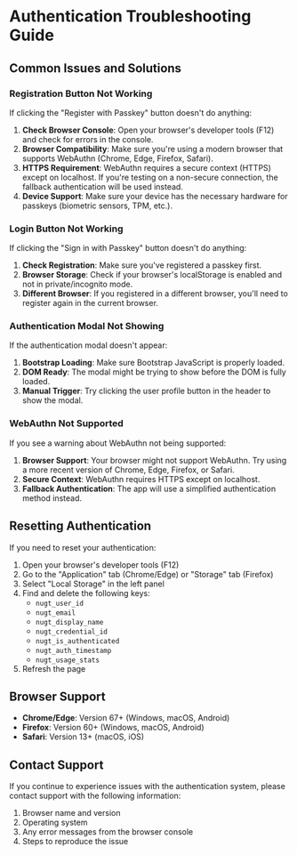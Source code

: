 # Authentication Troubleshooting Guide

## Common Issues and Solutions

### Registration Button Not Working

If clicking the "Register with Passkey" button doesn't do anything:

1. **Check Browser Console**: Open your browser's developer tools (F12) and check for errors in the console.
2. **Browser Compatibility**: Make sure you're using a modern browser that supports WebAuthn (Chrome, Edge, Firefox, Safari).
3. **HTTPS Requirement**: WebAuthn requires a secure context (HTTPS) except on localhost. If you're testing on a non-secure connection, the fallback authentication will be used instead.
4. **Device Support**: Make sure your device has the necessary hardware for passkeys (biometric sensors, TPM, etc.).

### Login Button Not Working

If clicking the "Sign in with Passkey" button doesn't do anything:

1. **Check Registration**: Make sure you've registered a passkey first.
2. **Browser Storage**: Check if your browser's localStorage is enabled and not in private/incognito mode.
3. **Different Browser**: If you registered in a different browser, you'll need to register again in the current browser.

### Authentication Modal Not Showing

If the authentication modal doesn't appear:

1. **Bootstrap Loading**: Make sure Bootstrap JavaScript is properly loaded.
2. **DOM Ready**: The modal might be trying to show before the DOM is fully loaded.
3. **Manual Trigger**: Try clicking the user profile button in the header to show the modal.

### WebAuthn Not Supported

If you see a warning about WebAuthn not being supported:

1. **Browser Support**: Your browser might not support WebAuthn. Try using a more recent version of Chrome, Edge, Firefox, or Safari.
2. **Secure Context**: WebAuthn requires HTTPS except on localhost.
3. **Fallback Authentication**: The app will use a simplified authentication method instead.

## Resetting Authentication

If you need to reset your authentication:

1. Open your browser's developer tools (F12)
2. Go to the "Application" tab (Chrome/Edge) or "Storage" tab (Firefox)
3. Select "Local Storage" in the left panel
4. Find and delete the following keys:
   - `nugt_user_id`
   - `nugt_email`
   - `nugt_display_name`
   - `nugt_credential_id`
   - `nugt_is_authenticated`
   - `nugt_auth_timestamp`
   - `nugt_usage_stats`
5. Refresh the page

## Browser Support

- **Chrome/Edge**: Version 67+ (Windows, macOS, Android)
- **Firefox**: Version 60+ (Windows, macOS, Android)
- **Safari**: Version 13+ (macOS, iOS)

## Contact Support

If you continue to experience issues with the authentication system, please contact support with the following information:

1. Browser name and version
2. Operating system
3. Any error messages from the browser console
4. Steps to reproduce the issue
